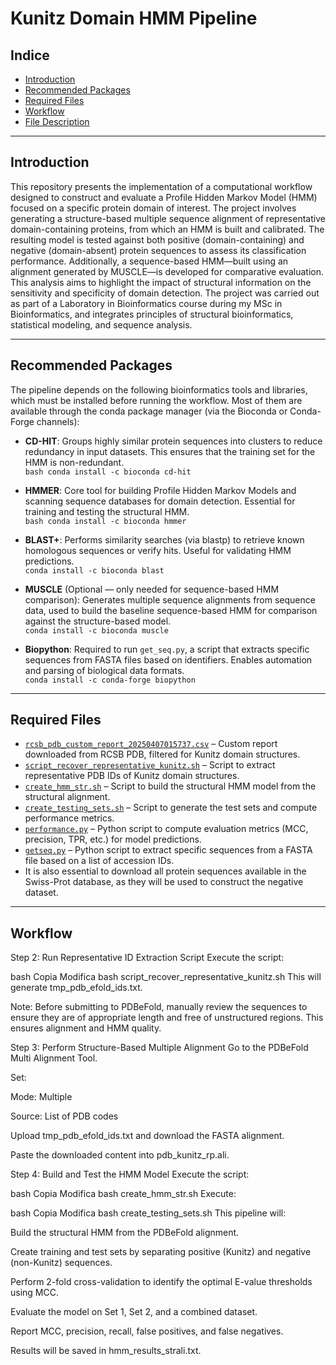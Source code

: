 # Kunitz Domain HMM Pipeline

## Indice

- [Introduction](#introduction)
- [Recommended Packages](#recommended-packages)
- [Required Files](#required-files)
- [Workflow](#workflow)
- [File Description](#file-description)

---

## Introduction

This repository presents the implementation of a computational workflow designed to construct and evaluate a Profile Hidden Markov Model (HMM) focused on a specific protein domain of interest. The project involves generating a structure-based multiple sequence alignment of representative domain-containing proteins, from which an HMM is built and calibrated. The resulting model is tested against both positive (domain-containing) and negative (domain-absent) protein sequences to assess its classification performance. Additionally, a sequence-based HMM—built using an alignment generated by MUSCLE—is developed for comparative evaluation. This analysis aims to highlight the impact of structural information on the sensitivity and specificity of domain detection. The project was carried out as part of a Laboratory in Bioinformatics course during my MSc in Bioinformatics, and integrates principles of structural bioinformatics, statistical modeling, and sequence analysis.

---

## Recommended Packages

The pipeline depends on the following bioinformatics tools and libraries, which must be installed before running the workflow. Most of them are available through the conda package manager (via the Bioconda or Conda-Forge channels):

- **CD-HIT**: Groups highly similar protein sequences into clusters to reduce redundancy in input datasets. This ensures that the training set for the HMM is non-redundant.  
  `bash conda install -c bioconda cd-hit`

- **HMMER**: Core tool for building Profile Hidden Markov Models and scanning sequence databases for domain detection. Essential for training and testing the structural HMM.  
  `bash conda install -c bioconda hmmer`

- **BLAST+**: Performs similarity searches (via blastp) to retrieve known homologous sequences or verify hits. Useful for validating HMM predictions.  
  `conda install -c bioconda blast`

- **MUSCLE** (Optional — only needed for sequence-based HMM comparison): Generates multiple sequence alignments from sequence data, used to build the baseline sequence-based HMM for comparison against the structure-based model.  
  `conda install -c bioconda muscle`

- **Biopython**: Required to run `get_seq.py`, a script that extracts specific sequences from FASTA files based on identifiers. Enables automation and parsing of biological data formats.  
  `conda install -c conda-forge biopython`

---

## Required Files

- [`rcsb_pdb_custom_report_20250407015737.csv`](./rcsb_pdb_custom_report_20250407015737.csv) – Custom report downloaded from RCSB PDB, filtered for Kunitz domain structures.
- [`script_recover_representative_kunitz.sh`](./script_recover_representative_kunitz.sh) – Script to extract representative PDB IDs of Kunitz domain structures.
- [`create_hmm_str.sh`](./create_hmm_str.sh) – Script to build the structural HMM model from the structural alignment.
- [`create_testing_sets.sh`](./create_testing_sets.sh) – Script to generate the test sets and compute performance metrics.
- [`performance.py`](./performance.py) – Python script to compute evaluation metrics (MCC, precision, TPR, etc.) for model predictions.
- [`getseq.py`](./getseq.py) – Python script to extract specific sequences from a FASTA file based on a list of accession IDs.
- It is also essential to download all protein sequences available in the Swiss-Prot database, as they will be used to construct the negative dataset.


---

## Workflow

Step 2: Run Representative ID Extraction Script
Execute the script:

bash
Copia
Modifica
bash script_recover_representative_kunitz.sh
This will generate tmp_pdb_efold_ids.txt.

Note: Before submitting to PDBeFold, manually review the sequences to ensure they are of appropriate length and free of unstructured regions. This ensures alignment and HMM quality.

Step 3: Perform Structure-Based Multiple Alignment
Go to the PDBeFold Multi Alignment Tool.

Set:

Mode: Multiple

Source: List of PDB codes

Upload tmp_pdb_efold_ids.txt and download the FASTA alignment.

Paste the downloaded content into pdb_kunitz_rp.ali.

Step 4: Build and Test the HMM Model
Execute the script:

bash
Copia
Modifica
bash create_hmm_str.sh
Execute:

bash
Copia
Modifica
bash create_testing_sets.sh
This pipeline will:

Build the structural HMM from the PDBeFold alignment.

Create training and test sets by separating positive (Kunitz) and negative (non-Kunitz) sequences.

Perform 2-fold cross-validation to identify the optimal E-value thresholds using MCC.

Evaluate the model on Set 1, Set 2, and a combined dataset.

Report MCC, precision, recall, false positives, and false negatives.

Results will be saved in hmm_results_strali.txt.
